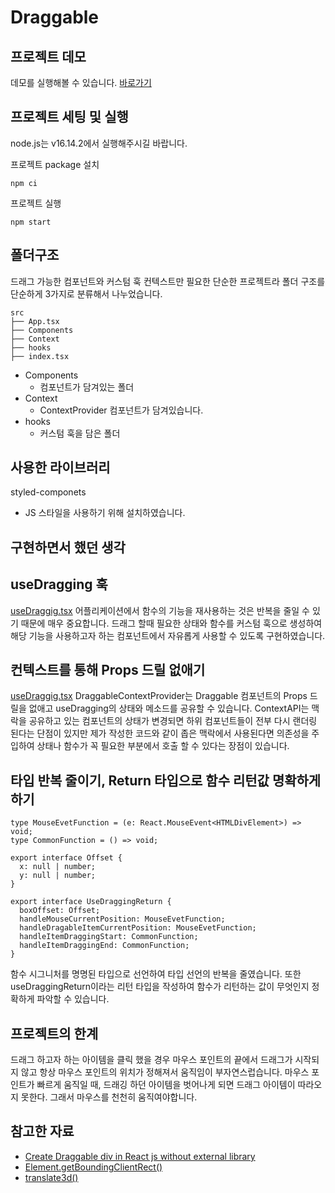 # Draggable

## 프로젝트 데모

데모를 실행해볼 수 있습니다.
[바로가기](https://dragging-5isn0xi7c-wanted-4th.vercel.app/)

## 프로젝트 세팅 및 실행

node.js는 v16.14.2에서 실행해주시길 바랍니다.

프로젝트 package 설치

```
npm ci
```

프로젝트 실행

```
npm start
```

## 폴더구조

드래그 가능한 컴포넌트와 커스텀 훅 컨텍스트만 필요한 단순한 프로젝트라 폴더 구조를 단순하게 3가지로 분류해서 나누었습니다.

```shell
src
├── App.tsx
├── Components
├── Context
├── hooks
├── index.tsx
```

- Components
  - 컴포넌트가 담겨있는 폴더
- Context
  - ContextProvider 컴포넌트가 담겨있습니다.
- hooks
  - 커스텀 훅을 담은 폴더

## 사용한 라이브러리

styled-componets

- JS 스타일을 사용하기 위해 설치하였습니다.

## 구현하면서 했던 생각

## useDragging 훅

[useDraggig.tsx](./src/hooks/useDragging.tsx)
어플리케이션에서 함수의 기능을 재사용하는 것은 반복을 줄일 수 있기 때문에 매우 중요합니다. 드래그 할때 필요한 상태와 함수를 커스텀 훅으로 생성하여 해당 기능을 사용하고자 하는 컴포넌트에서 자유롭게 사용할 수 있도록 구현하였습니다.

## 컨텍스트를 통해 Props 드릴 없애기

[useDraggig.tsx](./src/Context/DraggableContextProvider.tsx)
DraggableContextProvider는 Draggable 컴포넌트의 Props 드릴을 없애고 useDragging의 상태와 메소드를 공유할 수 있습니다. ContextAPI는 맥락을 공유하고 있는 컴포넌트의 상태가 변경되면 하위 컴포넌트들이 전부 다시 랜더링 된다는 단점이 있지만 제가 작성한 코드와 같이 좁은 맥락에서 사용된다면 의존성을 주입하여 상태나 함수가 꼭 필요한 부분에서 호출 할 수 있다는 장점이 있습니다.

## 타입 반복 줄이기, Return 타입으로 함수 리턴값 명확하게 하기

```tsx
type MouseEvetFunction = (e: React.MouseEvent<HTMLDivElement>) => void;
type CommonFunction = () => void;

export interface Offset {
  x: null | number;
  y: null | number;
}

export interface UseDraggingReturn {
  boxOffset: Offset;
  handleMouseCurrentPosition: MouseEvetFunction;
  handleDragableItemCurrentPosition: MouseEvetFunction;
  handleItemDraggingStart: CommonFunction;
  handleItemDraggingEnd: CommonFunction;
}
```

함수 시그니처를 명명된 타입으로 선언하여 타입 선언의 반복을 줄였습니다. 또한 useDraggingReturn이라는 리턴 타입을 작성하여 함수가 리턴하는 값이 무엇인지 정확하게 파악할 수 있습니다.

## 프로젝트의 한계

드래그 하고자 하는 아이템을 클릭 했을 경우 마우스 포인트의 끝에서 드래그가 시작되지 않고 항상 마우스 포인트의 위치가 정해져서 움직임이 부자연스럽습니다.
마우스 포인트가 빠르게 움직일 때, 드래깅 하던 아이템을 벗어나게 되면 드래그 아이템이 따라오지 못한다. 그래서 마우스를 천천히 움직여야합니다.

## 참고한 자료

- [Create Draggable div in React js without external library](http://www.recompile.in/2020/05/create-draggable-div-in-react-js.html)
- [Element.getBoundingClientRect()](https://developer.mozilla.org/ko/docs/Web/API/Element/getBoundingClientRect)
- [translate3d()](https://developer.mozilla.org/en-US/docs/Web/CSS/transform-function/translate3d)
